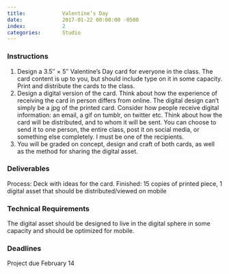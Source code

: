 ```yaml
---
title:            Valentine’s Day
date:             2017-01-22 00:00:00 -0500
index:            2
categories:       Studio
---
```

### Instructions

1. Design a 3.5″ × 5″ Valentine’s Day card for everyone in the class. The card content is up to you, but should include type on it in some capacity. Print and distribute the cards to the class.
2. Design a digital version of the card. Think about how the experience of receiving the card in person differs from online. The digital design can’t simply be a jpg of the printed card. Consider how people receive digital information: an email, a gif on tumblr, on twitter etc. Think about how the card will be distributed, and to whom it will be sent. You can choose to send it to one person, the entire class, post it on social media, or something else completely. I must be one of the recipients.
3. You will be graded on concept, design and craft of both cards, as well as the method for sharing the digital asset.

### Deliverables

Process: Deck with ideas for the card. Finished: 15 copies of printed piece, 1 digital asset that should be distributed/viewed on mobile

### Technical Requirements

The digital asset should be designed to live in the digital sphere in some capacity and should be optimized for mobile.

### Deadlines

Project due February 14


